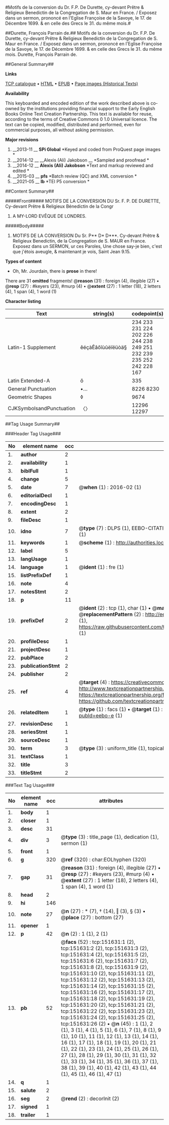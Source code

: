 #Motifs de la conversion du Dr. F.P. De Durette, cy-devant Prêtre & Religieux Benedictin de la Congregation de S. Maur en France. / Exposez dans un sermon, prononcé en l'Eglise Françoise de la Savoye, le 17. de Décembre 1699. & en celle des Grecs le 31. du même mois.#

##Durette, François Parrain de.##
Motifs de la conversion du Dr. F.P. De Durette, cy-devant Prêtre & Religieux Benedictin de la Congregation de S. Maur en France. / Exposez dans un sermon, prononcé en l'Eglise Françoise de la Savoye, le 17. de Décembre 1699. & en celle des Grecs le 31. du même mois.
Durette, François Parrain de.

##General Summary##

**Links**

[TCP catalogue](http://www.ota.ox.ac.uk/tcp/)  • 
[HTML](http://tei.it.ox.ac.uk/tcp/Texts-HTML/free/A91/A91479.html)  • 
[EPUB](http://tei.it.ox.ac.uk/tcp/Texts-EPUB/free/A91/A91479.epub) • 
[Page images (Historical Texts)](https://historicaltexts.jisc.ac.uk/eebo-43246662e)

**Availability**

This keyboarded and encoded edition of the work described above is co-owned by the
    institutions providing financial support to the Early English Books Online Text Creation
    Partnership. This text is available for reuse, according to the terms of  Creative Commons 0 1.0 Universal
    licence. The text can be copied, modified, distributed and performed, even for commercial
    purposes, all without asking permission.

**Major revisions**

1. __2013-11 __ __SPi Global__ *Keyed and coded from ProQuest page images *
1. __2014-12 __ __Alexis (Ali) Jakobson __ *Sampled and proofread *
1. __2014-12 __ __Alexis (Ali) Jakobson__ *Text and markup reviewed and edited *
1. __2015-03 __ __pfs__ *Batch review (QC) and XML conversion *
1. __2021-05 __ __lb__ *TEI P5 conversion *

##Content Summary##

#####Front#####
MOTIFS DE LA CONVERSION DU Sr. F. P. DE DURETTE, Cy-devant Prêtre & Religieux Bénedictin de la Congr
1. A MY-LORD EVÊQUE DE LONDRES.

#####Body#####

1. MOTIFS DE LA CONVERSION Du Sr. P** D* D***. Cy-devant Prêtre & Religieux Benedictin, de la Congregation de S. MAUR en France. Exposez dans un SERMON, ur ces Paroles, Une chose say-je bien, c'est que j'étois aveugle, & maintenant je vois, Saint Jean 9.15.

**Types of content**

  * Oh, Mr. Jourdain, there is **prose** in there!

There are 31 **omitted** fragments! 
 @__reason__ (31) : foreign (4), illegible (27)  •  @__resp__ (27) : #keyers (23), #murp (4)  •  @__extent__ (27) : 1 letter (18), 2 letters (4), 1 span (4), 1 word (1)

**Character listing**


|Text|string(s)|codepoint(s)|
|---|---|---|
|Latin-1 Supplement|êéçàÊâôîùûèïëüòä§|234 233 231 224 202 226 244 238 249 251 232 239 235 252 242 228 167|
|Latin Extended-A|ŏ|335|
|General Punctuation|•…|8226 8230|
|Geometric Shapes|◊|9674|
|CJKSymbolsandPunctuation|〈〉|12296 12297|

##Tag Usage Summary##

###Header Tag Usage###

|No|element name|occ|attributes|
|---|---|---|---|
|1.|__author__|2||
|2.|__availability__|1||
|3.|__biblFull__|1||
|4.|__change__|5||
|5.|__date__|7| @__when__ (1) : 2016-02 (1)|
|6.|__editorialDecl__|1||
|7.|__encodingDesc__|1||
|8.|__extent__|2||
|9.|__fileDesc__|1||
|10.|__idno__|7| @__type__ (7) : DLPS (1), EEBO-CITATION (1), VID (1), EEBO-PROQUEST (1), STC (2), OCLC (1)|
|11.|__keywords__|1| @__scheme__ (1) : http://authorities.loc.gov/ (1)|
|12.|__label__|5||
|13.|__langUsage__|1||
|14.|__language__|1| @__ident__ (1) : fre (1)|
|15.|__listPrefixDef__|1||
|16.|__note__|4||
|17.|__notesStmt__|2||
|18.|__p__|11||
|19.|__prefixDef__|2| @__ident__ (2) : tcp (1), char (1)  •  @__matchPattern__ (2) : ([0-9\-]+):([0-9IVX]+) (1), (.+) (1)  •  @__replacementPattern__ (2) : http://eebo.chadwyck.com/downloadtiff?vid=$1&page=$2 (1), https://raw.githubusercontent.com/textcreationpartnership/Texts/master/tcpchars.xml#$1 (1)|
|20.|__profileDesc__|1||
|21.|__projectDesc__|1||
|22.|__pubPlace__|2||
|23.|__publicationStmt__|2||
|24.|__publisher__|2||
|25.|__ref__|4| @__target__ (4) : https://creativecommons.org/publicdomain/zero/1.0/ (1), http://www.textcreationpartnership.org/docs/. (1), https://textcreationpartnership.org/faq/#faq05 (1), https://github.com/textcreationpartnership (1)|
|26.|__relatedItem__|1| @__type__ (1) : facs (1)  •  @__target__ (1) : https://data.historicaltexts.jisc.ac.uk/view?pubId=eebo-e (1)|
|27.|__revisionDesc__|1||
|28.|__seriesStmt__|1||
|29.|__sourceDesc__|1||
|30.|__term__|3| @__type__ (3) : uniform_title (1), topical_term (2)|
|31.|__textClass__|1||
|32.|__title__|3||
|33.|__titleStmt__|2||


###Text Tag Usage###

|No|element name|occ|attributes|
|---|---|---|---|
|1.|__body__|1||
|2.|__closer__|1||
|3.|__desc__|31||
|4.|__div__|3| @__type__ (3) : title_page (1), dedication (1), sermon (1)|
|5.|__front__|1||
|6.|__g__|320| @__ref__ (320) : char:EOLhyphen (320)|
|7.|__gap__|31| @__reason__ (31) : foreign (4), illegible (27)  •  @__resp__ (27) : #keyers (23), #murp (4)  •  @__extent__ (27) : 1 letter (18), 2 letters (4), 1 span (4), 1 word (1)|
|8.|__head__|2||
|9.|__hi__|146||
|10.|__note__|27| @__n__ (27) : * (7), † (14), ‖ (3), § (3)  •  @__place__ (27) : bottom (27)|
|11.|__opener__|1||
|12.|__p__|42| @__n__ (2) : 1 (1), 2 (1)|
|13.|__pb__|52| @__facs__ (52) : tcp:151631:1 (2), tcp:151631:2 (2), tcp:151631:3 (2), tcp:151631:4 (2), tcp:151631:5 (2), tcp:151631:6 (2), tcp:151631:7 (2), tcp:151631:8 (2), tcp:151631:9 (2), tcp:151631:10 (2), tcp:151631:11 (2), tcp:151631:12 (2), tcp:151631:13 (2), tcp:151631:14 (2), tcp:151631:15 (2), tcp:151631:16 (2), tcp:151631:17 (2), tcp:151631:18 (2), tcp:151631:19 (2), tcp:151631:20 (2), tcp:151631:21 (2), tcp:151631:22 (2), tcp:151631:23 (2), tcp:151631:24 (2), tcp:151631:25 (2), tcp:151631:26 (2)  •  @__n__ (45) : 1 (1), 2 (1), 3 (1), 4 (1), 5 (1), 6 (1), 7 (1), 8 (1), 9 (1), 10 (1), 11 (1), 12 (1), 13 (1), 14 (1), 16 (1), 17 (1), 18 (1), 19 (1), 20 (1), 21 (1), 22 (1), 23 (1), 24 (1), 25 (1), 26 (1), 27 (1), 28 (1), 29 (1), 30 (1), 31 (1), 32 (1), 33 (1), 34 (1), 35 (1), 36 (1), 37 (1), 38 (1), 39 (1), 40 (1), 42 (1), 43 (1), 44 (1), 45 (1), 46 (1), 47 (1)|
|14.|__q__|1||
|15.|__salute__|2||
|16.|__seg__|2| @__rend__ (2) : decorInit (2)|
|17.|__signed__|1||
|18.|__trailer__|1||
